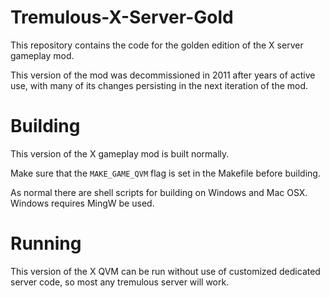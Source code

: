 Tremulous-X-Server-Gold
=======================

This repository contains the code for the golden edition of the X server gameplay mod.

This version of the mod was decommissioned in 2011 after years of active use, with many of its changes persisting in the next iteration of the mod.

Building
=======================
This version of the X gameplay mod is built normally.

Make sure that the `MAKE_GAME_QVM` flag is set in the Makefile before building.

As normal there are shell scripts for building on Windows and Mac OSX. Windows requires MingW be used.

Running
=======================
This version of the X QVM can be run without use of customized dedicated server code, so most any tremulous server will work.
